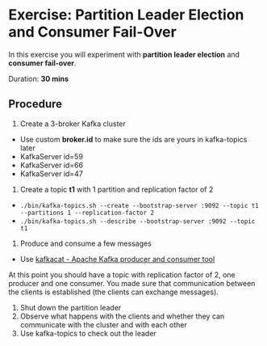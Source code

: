 # Exercise: Partition Leader Election and Consumer Fail-Over

In this exercise you will experiment with **partition leader election** and **consumer fail-over**.

Duration: **30 mins**

## Procedure

1. Create a 3-broker Kafka cluster
  * Use custom **broker.id** to make sure the ids are yours in kafka-topics later
  * KafkaServer id=59
  * KafkaServer id=66
  * KafkaServer id=47
1. Create a topic **t1** with 1 partition and replication factor of 2
  * `./bin/kafka-topics.sh --create --bootstrap-server :9092 --topic t1 --partitions 1 --replication-factor 2`
  * `./bin/kafka-topics.sh --describe --bootstrap-server :9092 --topic t1`
1. Produce and consume a few messages
  * Use [kafkacat - Apache Kafka producer and consumer tool](https://github.com/edenhill/kafkacat)

At this point you should have a topic with replication factor of 2, one producer and one consumer. You made sure that communication between the clients is established (the clients can exchange messages).

1. Shut down the partition leader
1. Observe what happens with the clients and whether they can communicate with the cluster and with each other
1. Use kafka-topics to check out the leader
